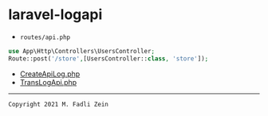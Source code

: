 # laravel-logapi

* `routes/api.php`
```php
use App\Http\Controllers\UsersController;
Route::post('/store',[UsersController::class, 'store']);
```

* [CreateApiLog.php](https://github.com/gzeinnumer/laravel-logapi/blob/master/app/Helpers/CreateApiLog.php)
* [TransLogApi.php](https://github.com/gzeinnumer/laravel-logapi/blob/master/app/Models/TransLogApi.php)

---

```
Copyright 2021 M. Fadli Zein
```